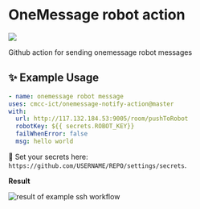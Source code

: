 # OneMessage robot action

![](https://github.com/cmcc-ict/onemessage-notify-action/workflows/onemessage/badge.svg)

Github action for sending onemessage robot messages

## ✨ Example Usage

```yml
- name: onemessage robot message
uses: cmcc-ict/onemessage-notify-action@master
with:
  url: http://117.132.184.53:9005/room/pushToRobot
  robotKey: ${{ secrets.ROBOT_KEY}}
  failWhenError: false
  msg: hello world
```
🔐 Set your secrets here: `https://github.com/USERNAME/REPO/settings/secrets`.

**Result**

![result of example ssh workflow](result.png)

 

 